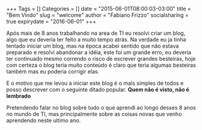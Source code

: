 +++
Tags = []
Categories = []
date = "2015-06-01T08:00:03-03:00"
title = "Bem Vindo"
slug = "welcome"
author = "Fabiano Frizzo"
socialsharing = true
expirydate = "2016-06-01"
+++

Após mais de 8 anos trabalhando na area de TI eu resolvi criar um blog, algo que eu deveria ter feito a muito tempo atrás. Na verdade eu ja tinha tentado iniciar um blog, mas na época acabei sentido que não estava preparado e resolvi abandonar a idéia, este foi um grande erro, eu deveria ter continuado mesmo correndo o risco de escrever grandes besteiras, hoje com certeza o blog teria muito conteúdo é claro que teria algumas besteiras também mas eu poderia corrigir elas.

E o motivo que me levou a iniciar este blog é o mais simples de todos e posso descrever com o seguinte ditado popular. **Quem não é visto, não é lembrado**

Pretendendo falar no blog sobre tudo o que aprendi ao longo desses 8 anos no mundo de TI, mas principalmente sobre as coisas novas que venho aprendendo neste ultimo ano.
